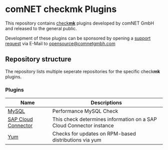 # comNET check**mk** Plugins

This repository contains [check**mk**](https://checkmk.com/) plugins developed by comNET GmbH and released to the general public.

Development of these plugins can be sponsored by opening a [support request](https://www.comnetgmbh.com) via E-Mail to <opensource@comnetgmbh.com>

## Repository structure

The repository lists multiple seperate repositories for the specific check**mk** plugins.


### Plugins

| Name                                                          | Descriptions                                                                            |
|---------------------------------------------------------------|-----------------------------------------------------------------------------------------|
|[MySQL](https://github.com/comnetgmbh/mysql/tree/main)         | Performance MySQL Check                                                                 |
|[SAP Cloud Connector](https://github.com/comnetgmbh/sapcc/tree/main) | This check determines information on a SAP Cloud Connector instance |
|[Yum](https://github.com/comnetgmbh/yum/tree/main)             | Checks for updates on RPM-based distributions via yum                                   |
